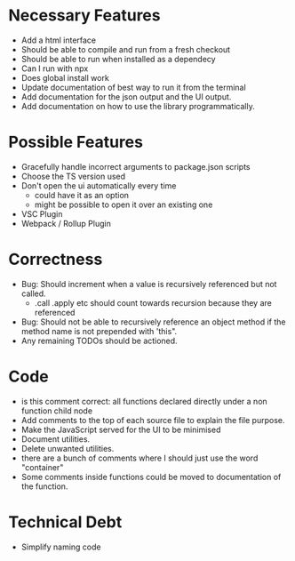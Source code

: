 # Necessary Features

* Add a html interface
* Should be able to compile and run from a fresh checkout
* Should be able to run when installed as a dependecy
* Can I run with npx
* Does global install work
* Update documentation of best way to run it from the terminal
* Add documentation for the json output and the UI output.
* Add documentation on how to use the library programmatically.

# Possible Features

* Gracefully handle incorrect arguments to package.json scripts
* Choose the TS version used
* Don't open the ui automatically every time
    * could have it as an option
    * might be possible to open it over an existing one
* VSC Plugin
* Webpack / Rollup Plugin

# Correctness

* Bug: Should increment when a value is recursively referenced but not called.
    * .call .apply etc should count towards recursion because they are referenced
* Bug: Should not be able to recursively reference an object method if the method name is not prepended with 'this".
* Any remaining TODOs should be actioned.

# Code

* is this comment correct: all functions declared directly under a non function child node
* Add comments to the top of each source file to explain the file purpose.
* Make the JavaScript served for the UI to be minimised
* Document utilities.
* Delete unwanted utilities.
* there are a bunch of comments where I should just use the word "container"
* Some comments inside functions could be moved to documentation of the function.

# Technical Debt

* Simplify naming code
